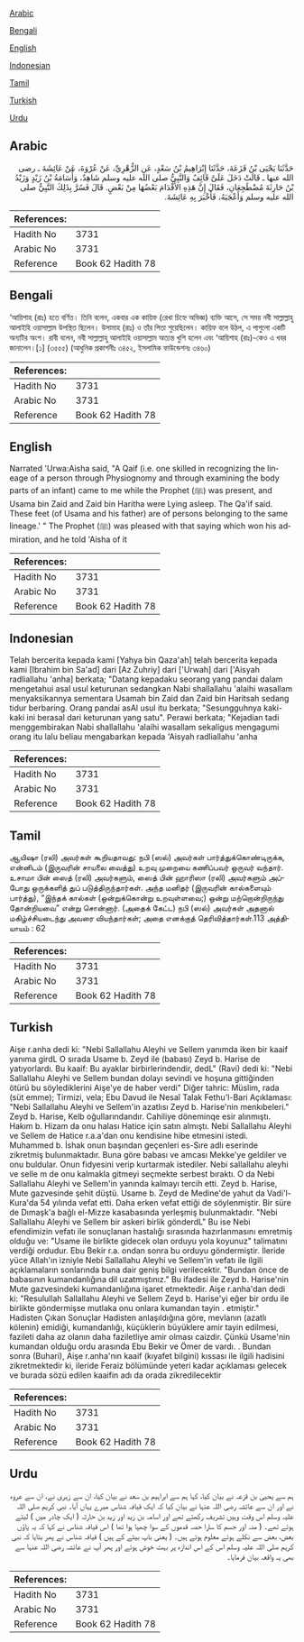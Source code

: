 [Arabic](#arabic)

[Bengali](#bengali)

[English](#english)

[Indonesian](#indonesian)

[Tamil](#tamil)

[Turkish](#turkish)

[Urdu](#urdu)

## Arabic


<div dir="rtl" lang="ar" style={{fontSize:'larger',backgroundColor:'#f8f9fa',padding:20}}>
حَدَّثَنَا يَحْيَى بْنُ قَزَعَةَ، حَدَّثَنَا إِبْرَاهِيمُ بْنُ سَعْدٍ، عَنِ الزُّهْرِيِّ، عَنْ عُرْوَةَ، عَنْ عَائِشَةَ ـ رضى الله عنها ـ قَالَتْ دَخَلَ عَلَىَّ قَائِفٌ وَالنَّبِيُّ صلى الله عليه وسلم شَاهِدٌ، وَأُسَامَةُ بْنُ زَيْدٍ وَزَيْدُ بْنُ حَارِثَةَ مُضْطَجِعَانِ، فَقَالَ إِنَّ هَذِهِ الأَقْدَامَ بَعْضُهَا مِنْ بَعْضٍ‏.‏ قَالَ فَسُرَّ بِذَلِكَ النَّبِيُّ صلى الله عليه وسلم وَأَعْجَبَهُ، فَأَخْبَرَ بِهِ عَائِشَةَ‏.‏
</div>
<div style={{backgroundColor:'#f8f9fa',padding:20, marginBottom: 10}}><table> <thead> <tr> <th>References:</th> <th></th> </tr> </thead> <tbody><tr><td>Hadith No</td><td>3731</td></tr><tr><td>Arabic No</td><td>3731</td></tr><tr><td>Reference</td><td>Book 62 Hadith 78</td></tr></tbody></table></div>

## Bengali


<div dir="ltr" lang="bn" style={{fontSize:'larger',backgroundColor:'#f8f9fa',padding:20}}>
‘আয়িশাহ (রাঃ) হতে বর্ণিত। তিনি বলেন, একবার এক কায়িফ (রেখা চিহ্নে অভিজ্ঞ) ব্যক্তি আসে, সে সময় নবী সাল্লাল্লাহু আলাইহি ওয়াসাল্লাম উপস্থিত ছিলেন। উসামাহ (রাঃ) ও তাঁর পিতা শুয়েছিলেন। কায়িফ বলে উঠল, এ পাগুলো একটি অন্যটির অংশ। রাবী বলেন, নবী সাল্লাল্লাহু আলাইহি ওয়াসাল্লাম অত্যন্ত খুশি হলেন এবং ‘আয়িশাহ (রাঃ)-কেও এ খবর জানালেন।[১] (৩৫৫৫) (আধুনিক প্রকাশনীঃ ৩৪৫২, ইসলামিক ফাউন্ডেশনঃ ৩৪৬০)
</div>
<div style={{backgroundColor:'#f8f9fa',padding:20, marginBottom: 10}}><table> <thead> <tr> <th>References:</th> <th></th> </tr> </thead> <tbody><tr><td>Hadith No</td><td>3731</td></tr><tr><td>Arabic No</td><td>3731</td></tr><tr><td>Reference</td><td>Book 62 Hadith 78</td></tr></tbody></table></div>

## English


<div dir="ltr" lang="en" style={{fontSize:'larger',backgroundColor:'#f8f9fa',padding:20}}>
Narrated 'Urwa:Aisha said, "A Qaif (i.e. one skilled in recognizing the lineage of a person through Physiognomy and through examining the body parts of an infant) came to me while the Prophet (ﷺ) was present, and Usama bin Zaid and Zaid bin Haritha were Lying asleep. The Qa'if said. These feet (of Usama and his father) are of persons belonging to the same lineage.' " The Prophet (ﷺ) was pleased with that saying which won his admiration, and he told 'Aisha of it
</div>
<div style={{backgroundColor:'#f8f9fa',padding:20, marginBottom: 10}}><table> <thead> <tr> <th>References:</th> <th></th> </tr> </thead> <tbody><tr><td>Hadith No</td><td>3731</td></tr><tr><td>Arabic No</td><td>3731</td></tr><tr><td>Reference</td><td>Book 62 Hadith 78</td></tr></tbody></table></div>

## Indonesian


<div dir="ltr" lang="id" style={{fontSize:'larger',backgroundColor:'#f8f9fa',padding:20}}>
Telah bercerita kepada kami [Yahya bin Qaza'ah] telah bercerita kepada kami [Ibrahim bin Sa'ad] dari [Az Zuhriy] dari ['Urwah] dari ['Aisyah radliallahu 'anha] berkata; "Datang kepadaku seorang yang pandai dalam mengetahui asal usul keturunan sedangkan Nabi shallallahu 'alaihi wasallam menyaksikannya sementara Usamah bin Zaid dan Zaid bin Haritsah sedang tidur berbaring. Orang pandai asAl usul itu berkata; "Sesungguhnya kaki-kaki ini berasal dari keturunan yang satu". Perawi berkata; "Kejadian tadi menggembirakan Nabi shallallahu 'alaihi wasallam sekaligus mengagumi orang itu lalu beliau mengabarkan kepada 'Aisyah radliallahu 'anha
</div>
<div style={{backgroundColor:'#f8f9fa',padding:20, marginBottom: 10}}><table> <thead> <tr> <th>References:</th> <th></th> </tr> </thead> <tbody><tr><td>Hadith No</td><td>3731</td></tr><tr><td>Arabic No</td><td>3731</td></tr><tr><td>Reference</td><td>Book 62 Hadith 78</td></tr></tbody></table></div>

## Tamil


<div dir="ltr" lang="ta" style={{fontSize:'larger',backgroundColor:'#f8f9fa',padding:20}}>
ஆயிஷா (ரலி) அவர்கள் கூறியதாவது: நபி (ஸல்) அவர்கள் பார்த்துக்கொண்டிருக்க, என்னிடம் (இருவரின் சாயலை வைத்து) உறவு முறையை கணிப்பவர் ஒருவர் வந்தார். உசாமா பின் ஸைத் (ரலி) அவர்களும், ஸைத் பின் ஹாரிஸா (ரலி) அவர்களும் அப்போது ஒருக்களித் துப் படுத்திருந்தார்கள். அந்த மனிதர் (இருவரின் கால்களையும் பார்த்து), “இந்தக் கால்கள் (ஒன்றுக்கொன்று உறவுள்ளவை;) ஒன்று மற்றொன்றிருந்து தோன்றியவை” என்று சொன்னார். (அதைக் கேட்ட) நபி (ஸல்) அவர்கள் அதனால் மகிழ்ச்சியடைந்து அவரை வியந்தார்கள்; அதை எனக்குத் தெரிவித்தார்கள்.113 அத்தியாயம் : 62
</div>
<div style={{backgroundColor:'#f8f9fa',padding:20, marginBottom: 10}}><table> <thead> <tr> <th>References:</th> <th></th> </tr> </thead> <tbody><tr><td>Hadith No</td><td>3731</td></tr><tr><td>Arabic No</td><td>3731</td></tr><tr><td>Reference</td><td>Book 62 Hadith 78</td></tr></tbody></table></div>

## Turkish


<div dir="ltr" lang="tr" style={{fontSize:'larger',backgroundColor:'#f8f9fa',padding:20}}>
Aişe r.anha dedi ki: "Nebi Sallallahu Aleyhi ve Sellem yanımda iken bir kaaif yanıma girdL O sırada Usame b. Zeyd ile (babası) Zeyd b. Harise de yatıyorlardı. Bu kaaif: Bu ayaklar birbirlerindendir, dedL" (Ravi) dedi ki: "Nebi Sallallahu Aleyhi ve Sellem bundan dolayı sevindi ve hoşuna gittiğinden ötürü bu söylediklerini Aişe'ye de haber verdi" Diğer tahric: Müslim, rada (süt emme); Tirmizi, vela; Ebu Davud ile Nesaî Talak Fethu'l-Bari Açıklaması: "Nebi Sallallahu Aleyhi ve Sellem'in azatlısı Zeyd b. Harise'nin menkıbeleri." Zeyd b. Harise, Kelb oğullarındandır. Cahiliye döneminqe esir alınmıştı. Hakım b. Hizam da onu halası Hatice için satın almıştı. Nebi Sallallahu Aleyhi ve Sellem de Hatice r.a.a'dan onu kendisine hibe etmesini istedi. Muhammed b. İshak onun başından geçenleri es-Sıre adlı eserinde zikretmiş bulunmaktadır. Buna göre babası ve amcası Mekke'ye geldiler ve onu buldular. Onun fidyesini verip kurtarmak istediler. Nebi sallallahu aleyhi ve selle m de onu kalmakla gitmeyi seçmekte serbest bıraktı. O da Nebi Sallallahu Aleyhi ve Sellem'in yanında kalmayı tercih etti. Zeyd b. Harise, Mute gazvesinde şehit düştü. Usame b. Zeyd de Medine'de yahut da Vadi'l-Kura'da 54 yılında vefat etti. Daha erken vefat ettiği de söylenmiştir. Bir süre de Dımaşk'a bağlı el-Mizze kasabasında yerleşmiş bulunmaktadır. "Nebi Sallallahu Aleyhi ve Sellem bir askeri birlik gönderdL" Bu ise Nebi efendimizin vefatı ile sonuçlanan hastalığı sırasında hazırlanmasını emretmiş olduğu ve: "Usame ile birlikte gidecek olan orduyu yola koyunuz" talimatını verdiği ordudur. Ebu Bekir r.a. ondan sonra bu orduyu göndermiştir. İleride yüce Allah'ın izniyle Nebi Sallallahu Aleyhi ve Sellem'in vefatı ile ilgili açıklamaların sonlarında buna dair geniş bilgi verilecektir. "Bundan önce de babasının kumandanlığına dil uzatmıştınız." Bu ifadesi ile Zeyd b. Harise'nin Mute gazvesindeki kumandanlığına işaret etmektedir. Aişe r.anha'dan dedi ki: "Resulullah Sallallahu Aleyhi ve Sellem Zeyd b. Harise'yi eğer bir ordu ile birlikte göndermişse mutlaka onu onlara kumandan tayin . etmiştir." Hadisten Çıkan Sonuçlar Hadisten anlaşıldığına göre, mevlanın (azatlı kölenin) emidiği, kumandanlığı, küçüklerin büyüklere amir tayin edilmesi, fazileti daha az olanın daha faziletliye amir olması caizdir. Çünkü Usame'nin kumandan olduğu ordu arasında Ebu Bekir ve Ömer de vardı. . Bundan sonra (Buhari), Aişe r.anha'nın kaaif (kıyafet bilgini) kıssası ile ilgili hadisini zikretmektedir ki, ileride Feraiz bölümünde yeteri kadar açıklaması gelecek ve burada sözü edilen kaaifin adı da orada zikredilecektir
</div>
<div style={{backgroundColor:'#f8f9fa',padding:20, marginBottom: 10}}><table> <thead> <tr> <th>References:</th> <th></th> </tr> </thead> <tbody><tr><td>Hadith No</td><td>3731</td></tr><tr><td>Arabic No</td><td>3731</td></tr><tr><td>Reference</td><td>Book 62 Hadith 78</td></tr></tbody></table></div>

## Urdu


<div dir="rtl" lang="ur" style={{fontSize:'larger',backgroundColor:'#f8f9fa',padding:20}}>
ہم سے یحییٰ بن قزعہ نے بیان کیا، کہا ہم سے ابراہیم بن سعد نے بیان کیا، ان سے زہری نے، ان سے عروہ نے اور ان سے عائشہ رضی اللہ عنہا نے بیان کیا کہ ایک قیافہ شناس میرے یہاں آیا۔ نبی کریم صلی اللہ علیہ وسلم اس وقت وہیں تشریف رکھتے تھے اور اسامہ بن زید اور زید بن حارثہ ( ایک چادر میں ) لیٹے ہوئے تھے۔ ( منہ اور جسم کا سارا حصہ قدموں کے سوا چھپا ہوا تھا ) اس قیافہ شناس نے کہا کہ یہ پاؤں بعض، بعض سے نکلے ہوئے معلوم ہوتے ہیں۔ ( یعنی باپ بیٹے کے ہیں ) قیافہ شناس نے پھر بتایا کہ نبی کریم صلی اللہ علیہ وسلم اس کے اس اندازہ پر بہت خوش ہوئے اور پھر آپ نے عائشہ رضی اللہ عنہا سے بھی یہ واقعہ بیان فرمایا۔
</div>
<div style={{backgroundColor:'#f8f9fa',padding:20, marginBottom: 10}}><table> <thead> <tr> <th>References:</th> <th></th> </tr> </thead> <tbody><tr><td>Hadith No</td><td>3731</td></tr><tr><td>Arabic No</td><td>3731</td></tr><tr><td>Reference</td><td>Book 62 Hadith 78</td></tr></tbody></table></div>